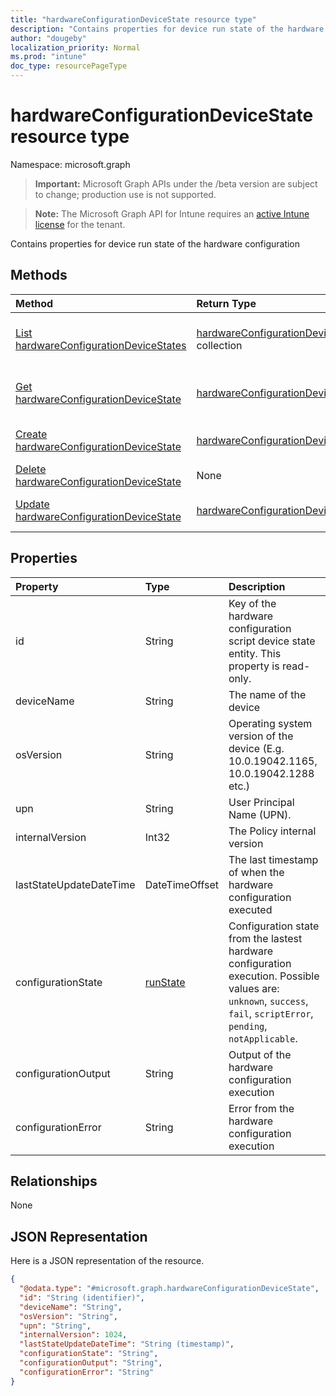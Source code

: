 ```yaml
---
title: "hardwareConfigurationDeviceState resource type"
description: "Contains properties for device run state of the hardware configuration"
author: "dougeby"
localization_priority: Normal
ms.prod: "intune"
doc_type: resourcePageType
---
```


# hardwareConfigurationDeviceState resource type

Namespace: microsoft.graph

> **Important:** Microsoft Graph APIs under the /beta version are subject to change; production use is not supported.

> **Note:** The Microsoft Graph API for Intune requires an [active Intune license](https://go.microsoft.com/fwlink/?linkid=839381) for the tenant.

Contains properties for device run state of the hardware configuration

## Methods
|Method|Return Type|Description|
|:---|:---|:---|
|[List hardwareConfigurationDeviceStates](../api/intune-deviceconfig-hardwareconfigurationdevicestate-list.md)|[hardwareConfigurationDeviceState](../resources/intune-deviceconfig-hardwareconfigurationdevicestate.md) collection|List properties and relationships of the [hardwareConfigurationDeviceState](../resources/intune-deviceconfig-hardwareconfigurationdevicestate.md) objects.|
|[Get hardwareConfigurationDeviceState](../api/intune-deviceconfig-hardwareconfigurationdevicestate-get.md)|[hardwareConfigurationDeviceState](../resources/intune-deviceconfig-hardwareconfigurationdevicestate.md)|Read properties and relationships of the [hardwareConfigurationDeviceState](../resources/intune-deviceconfig-hardwareconfigurationdevicestate.md) object.|
|[Create hardwareConfigurationDeviceState](../api/intune-deviceconfig-hardwareconfigurationdevicestate-create.md)|[hardwareConfigurationDeviceState](../resources/intune-deviceconfig-hardwareconfigurationdevicestate.md)|Create a new [hardwareConfigurationDeviceState](../resources/intune-deviceconfig-hardwareconfigurationdevicestate.md) object.|
|[Delete hardwareConfigurationDeviceState](../api/intune-deviceconfig-hardwareconfigurationdevicestate-delete.md)|None|Deletes a [hardwareConfigurationDeviceState](../resources/intune-deviceconfig-hardwareconfigurationdevicestate.md).|
|[Update hardwareConfigurationDeviceState](../api/intune-deviceconfig-hardwareconfigurationdevicestate-update.md)|[hardwareConfigurationDeviceState](../resources/intune-deviceconfig-hardwareconfigurationdevicestate.md)|Update the properties of a [hardwareConfigurationDeviceState](../resources/intune-deviceconfig-hardwareconfigurationdevicestate.md) object.|

## Properties
|Property|Type|Description|
|:---|:---|:---|
|id|String|Key of the hardware configuration script device state entity. This property is read-only.|
|deviceName|String|The name of the device|
|osVersion|String|Operating system version of the device (E.g. 10.0.19042.1165, 10.0.19042.1288 etc.)|
|upn|String|User Principal Name (UPN).|
|internalVersion|Int32|The Policy internal version|
|lastStateUpdateDateTime|DateTimeOffset|The last timestamp of when the hardware configuration executed|
|configurationState|[runState](../resources/intune-shared-runstate.md)|Configuration state from the lastest hardware configuration execution. Possible values are: `unknown`, `success`, `fail`, `scriptError`, `pending`, `notApplicable`.|
|configurationOutput|String|Output of the hardware configuration execution|
|configurationError|String|Error from the hardware configuration execution|

## Relationships
None

## JSON Representation
Here is a JSON representation of the resource.
<!-- {
  "blockType": "resource",
  "keyProperty": "id",
  "@odata.type": "microsoft.graph.hardwareConfigurationDeviceState"
}
-->
``` json
{
  "@odata.type": "#microsoft.graph.hardwareConfigurationDeviceState",
  "id": "String (identifier)",
  "deviceName": "String",
  "osVersion": "String",
  "upn": "String",
  "internalVersion": 1024,
  "lastStateUpdateDateTime": "String (timestamp)",
  "configurationState": "String",
  "configurationOutput": "String",
  "configurationError": "String"
}
```




